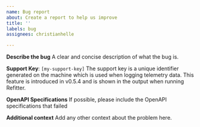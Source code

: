 ```yaml
---
name: Bug report
about: Create a report to help us improve
title: ''
labels: bug
assignees: christianhelle

---
```


**Describe the bug**
A clear and concise description of what the bug is.

**Support Key**: `[my-support-key]`
The support key is a unique identifier generated on the machine which is used when logging telemetry data. This feature is introduced in v0.5.4 and is shown in the output when running Refitter.

**OpenAPI Specifications**
If possible, please include the OpenAPI specifications that failed

**Additional context**
Add any other context about the problem here.
